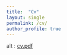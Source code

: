 ```yaml
---
title:  "Cv"
layout: single
permalink: /cv/
author_profile: true
---
```



<div >

<main class="Main Main--page" >

<section class="Main-content" data-content-field="main-content">

<div class="sqs-layout sqs-grid-12 columns-12" data-type="page"><div class="row sqs-row"><div class="col sqs-col-12 span-12"><div class="sqs-block code-block sqs-block-code" data-block-type="23"><div class="sqs-block-content"> <object data="/assets/cv.pdf" type="application/pdf" width="700" height="950">

alt : <a href="/assets/cv.pdf">cv.pdf</a>

</object></div></div></div></div></div>

</section>

</main>


